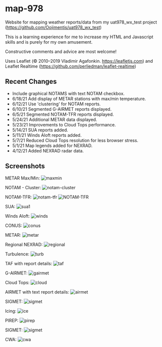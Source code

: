 # map-978

Website for mapping weather reports/data from my uat978_wx_test project (https://github.com/Oojimentis/uat978_wx_test)

This is a learning experience for me to increase my HTML and Javascript skills and is purely for my own amusement.

Constructive comments and advice are most welcome!

Uses Leaflet (© 2010–2019 Vladimir Agafonkin. https://leafletjs.com) 
and Leaflet Realtime (https://github.com/perliedman/leaflet-realtime)

## Recent Changes
* Include graphical NOTAMS with text NOTAM checkbox.
* 6/18/21 Add display of METAR stations with max/min temperature.
* 6/12/21 Use 'clustering' for NOTAM reports.
* 6/10/21 Segmented G-AIRMET reports displayed.
* 6/5/21 Segmented NOTAM-TFR reports displayed.
* 5/24/21 Additional METAR data displayed.
* 5/23/21 Improvements to Cloud Tops performance.
* 5/14/21 SUA reports added.
* 5/11/21 Winds Aloft reports added.
* 5/7/21 Reduced Cloud Tops resolution for less browser stress.
* 5/1/21 Map legends added for NEXRAD.
* 4/12/21 Added NEXRAD radar data.


## Screenshots

METAR Max/Min:
![maxmin](https://user-images.githubusercontent.com/60933475/122658296-6a32fe80-d139-11eb-95a0-594f1a632c42.png)

NOTAM - Cluster:
![notam-cluster](https://user-images.githubusercontent.com/60933475/121897487-6db92680-ccf0-11eb-9a4b-9804e79ee520.png)

NOTAM-TFR:
![notam-tfr](https://user-images.githubusercontent.com/60933475/120909427-f249dc00-c642-11eb-9ad8-a611994967be.png)
![NOTAM-TFR](https://user-images.githubusercontent.com/60933475/121898267-38610880-ccf1-11eb-8d84-0b350db269af.png)

SUA:
![sua1](https://user-images.githubusercontent.com/60933475/120909528-e874a880-c643-11eb-8fb2-f8fc5bb2935e.png)

Winds Aloft:
![winds](https://user-images.githubusercontent.com/60933475/117853332-489b4900-b256-11eb-82a0-abb861f67805.png)

CONUS:
![conus](https://user-images.githubusercontent.com/60933475/117853355-5224b100-b256-11eb-8a25-6d4504cb741d.png)

METAR:
![metar](https://user-images.githubusercontent.com/60933475/119374554-b482a600-bc87-11eb-9aad-39743a4ae095.png)

Regional NEXRAD:
![regional](https://user-images.githubusercontent.com/60933475/117853527-87310380-b256-11eb-8ae3-e72233f1cb29.png)

Turbulence:
![turb](https://user-images.githubusercontent.com/60933475/117853554-91eb9880-b256-11eb-8983-b9952d9d69c9.png)

TAF with report details:
![taf](https://user-images.githubusercontent.com/60933475/115439629-c8487180-a1dc-11eb-8ccd-2ea1c2ff62d6.png)

G-AIRMET:
![gairmet](https://user-images.githubusercontent.com/60933475/115439650-cda5bc00-a1dc-11eb-9da4-0fcb88617b52.png)

Cloud Tops:
![cloud](https://user-images.githubusercontent.com/60933475/117853390-5ea90980-b256-11eb-8628-d1f7e47e3336.png)

AIRMET with text report details:
![airmet](https://user-images.githubusercontent.com/60933475/115440209-7bb16600-a1dd-11eb-85b4-1a356883701d.png)

SIGMET:
![sigmet](https://user-images.githubusercontent.com/60933475/115440220-7fdd8380-a1dd-11eb-9c94-98f379eae496.png)

Icing:
![ice](https://user-images.githubusercontent.com/60933475/117853440-69fc3500-b256-11eb-8e63-1370fbbf93e6.png)

PIREP:
![pirep](https://user-images.githubusercontent.com/60933475/117853479-78e2e780-b256-11eb-91c5-6a4c0dc8fdde.png)

SIGMET:
![sigmet](https://user-images.githubusercontent.com/60933475/115440368-a8fe1400-a1dd-11eb-92b3-5c342503bf6a.png)

CWA:
![cwa](https://user-images.githubusercontent.com/60933475/115440382-ac919b00-a1dd-11eb-858e-ade59579797f.png)

